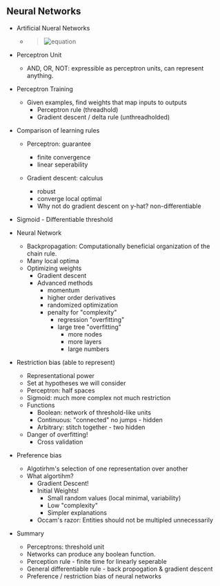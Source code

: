 ## Neural Networks

- Artificial Nueral Networks

  - > ![equation](http://latex.codecogs.com/gif.latex?\sum_{i}-x_iw_i\geq\Theta)

- Perceptron Unit
  - AND, OR, NOT: expressible as perceptron units, can represent anything.
  
- Perceptron Training
  - Given examples, find weights that map inputs to outputs
    - Perceptron rule (threadhold)
    - Gradient descent / delta rule (unthreadholded)

- Comparison of learning rules
  - Perceptron: guarantee
    - finite convergence
    - linear seperability

  - Gradient descent: calculus
    - robust
    - converge local optimal
    - Why not do gradient descent on y-hat? non-differentiable
    
- Sigmoid - Differentiable threshold

- Neural Network
  - Backpropagation: Computationally beneficial organization of the chain rule.
  - Many local optima
  - Optimizing weights
    - Gradient descent
    - Advanced methods
      - momentum
      - higher order derivatives
      - randomized optimization
      - penalty for "complexity"
        - regression "overfitting"
        - large tree "overfitting"
			- more nodes
			- more layers
			- large numbers
			
- Restriction bias (able to represent)
	- Representational power
	- Set at hypotheses we will consider
	- Perceptron: half spaces 
	- Sigmoid: much more complex not much restriction
	- Functions
		- Boolean: network of threshold-like units
		- Continuous: "connected" no jumps - hidden
		- Arbitrary: stitch together - two hidden
	- Danger of overfitting!
		- Cross validation

- Preference bias
	- Algotirhm's selection of one representation over another
	- What algortihm?
		- Gradient Descent!
		- Initial Weights!
			- Small random values (local minimal, variability)
			- Low "complexity"
			- Simpler explanations
		- Occam's razor: Entities should not be multipled unnecessarily

- Summary
	- Perceptrons: threshold unit
	- Networks can produce any boolean function.
	- Perception rule - finite time for linearly seperable
	- General differentiable rule - back propogation & gradient descent
	- Preference / restriction bias of neural networks
